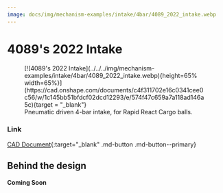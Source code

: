 ```yaml
---
image: docs/img/mechanism-examples/intake/4bar/4089_2022_intake.webp
---
```


<style>

td, th , table{
   border: none!important;
}

td{
  text-align: left !important;
  vertical-align: middle !important;
}

table tr:hover{
    background-color: transparent !important;
}

</style>

# 4089's 2022 Intake

<figure markdown="span">
[![4089's 2022 Intake](../../../img/mechanism-examples/intake/4bar/4089_2022_intake.webp){height=65% width=65%}](https://cad.onshape.com/documents/c4f311702e16c0341cee0c56/w/1c145bb51bfdcf02dcd12293/e/574f47c659a7a118ad146a5c){target = "_blank"}
<figcaption>Pneumatic driven 4-bar intake, for Rapid React Cargo balls.</figcaption>
</figure>

### Link

[CAD Document](https://cad.onshape.com/documents/c4f311702e16c0341cee0c56/w/1c145bb51bfdcf02dcd12293/e/574f47c659a7a118ad146a5c "CAD Document Link"){:target="_blank" .md-button .md-button--primary}

## Behind the design

**Coming Soon**
